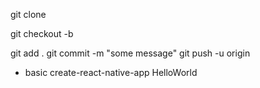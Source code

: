 git clone <url>

<!-- in the working directory -->

git checkout -b <new branch>

<!-- do some work -->

git add .
git commit -m "some message"
git push -u origin <new branch>

- basic
  create-react-native-app HelloWorld

